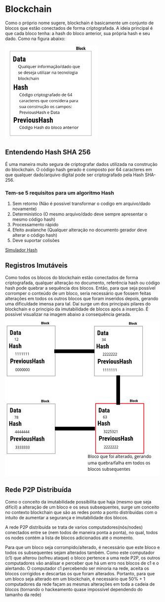 
# Blockchain
Como o próprio nome sugere, blockchain é basicamente um conjunto de blocos que estão conectados de forma criptografada. A ideia principal é que cada bloco tenha: a hash do bloco anterior, sua própria hash e seu dado. Como na figura abaixo:

<img src="/images/Block.png" width="300px">

## Entendendo Hash SHA 256
É uma maneira muito segura de criptografar dados utilizada na construção do blockchain. O código hash gerado é composto por 64 caracteres em que qualquer dado/arquivo digital pode ser criptografado pela Hash SHA-256.

### Tem-se 5 requisitos para um algoritmo Hash
1. Sem retorno (Não é possivel transformar o codigo em arquivo/dado novamente)
1. Determinístico (O mesmo arquivo/dado deve sempre apresentar o mesmo código hash)
1. Processamento rápido
1. Efeito avalanche (Qualquer alteração no documento gerador deve alterar o código hash)
1. Deve suportar colisões

<a href="https://tools.superdatascience.com/blockchain/hash/">Simulador Hash</a>

## Registros Imutáveis
Como todos os blocos do blockchain estão conectados de forma criptografada, qualquer alteração no documento, referência hash ou código hash pode quebrar a sequência dos blocos. Então, para que seja possível corromper o conteúdo de um bloco, seria necessário que fossem feitas alterações em todos os outros blocos que foram inseridos depois, gerando uma dificuldade imensa para tal. Daí surge um dos principais pilares do blockchain e o principio da imutabilidade de blocos após a inserção. É possível visualizar na imagem abaixo a consequência gerada.

<img src="/images/Imutabilidade.png" width="500px">

## Rede P2P Distribuída
Como o conceito da imutabilidade possibilita que haja (mesmo que seja difícil) a alteração de um bloco e os seus subsequentes, surge um conceito no contexto blockchain que são as redes ponto a ponto distribuidas com o intuito de aumentar a segurança e imutabilidade dos blocos.

A rede P2P distribuida se trata de varios computadores(nós/nodes) conectados entre se (nem todos de maneira ponta a ponta), no qual, todos os nodes contém a lista de blocos adicionados até o momento. 

Para que um bloco seja corrompido/alterado, é necessário que este bloco e todos os subsequentes sejam alterados também. Como este computador (c1) que alterou (sofreu ataque) o bloco pertence a uma rede P2P, os outros computadores vão análisar e perceber que há um erro nos blocos de c1 e o alertando. O computador c1 percebendo ser minoria na rede, aceita os blocos corrigidos e descartas os que foram alterados. Portanto, para que um bloco seja alterado em um blockchain, é necessário que 50% + 1 computadores da rede façam as mesmas alterações em toda a cadeia de blocos (tornando o hackeamento quase impossível dependendo do tamanho da rede)

